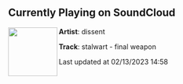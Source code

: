 ## Currently Playing on SoundCloud

[<img align="left" width="100" src="https://i1.sndcdn.com/artworks-HTSWxKJNrAAwyVSE-pBKt9Q-t500x500.jpg">](https://soundcloud.com/dissent-ogr/stalwart-final-weapon)

**Artist**: dissent 

**Track**: stalwart - final weapon

Last updated at 02/13/2023 14:58
